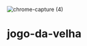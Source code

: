 ![chrome-capture (4)](https://user-images.githubusercontent.com/85976619/133872107-c7600fd8-29d2-4659-9877-8e47b832b06c.jpg)
# jogo-da-velha
